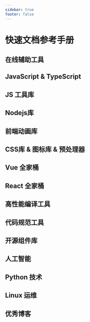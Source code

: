 ```yaml
---
sidebar: true
footer: false
---
```


<script setup lang='ts'>
import References from '../../../.vitepress/theme/components/References.vue'
import {FrontEndItems,
        JavaScriptItems, 
        JavaScriptToolItems, 
        NodejsItems, 
        AnimationLibItems, 
        VueItems, 
        ReactItems, 
        ComponentLibItems, 
        PythonItems, 
        LinuxItems, 
        BlogItems,
        FormatItems,
        CssPreprocessorItems,
        AiItems,
        CompilerPreProcessorItems } from '../../../.vitepress/configuration/modules/sources'
</script>

# 快速文档参考手册

## 在线辅助工具
<References :items="FrontEndItems" />

## JavaScript & TypeScript
<References :items="JavaScriptItems"/>

## JS 工具库
<References :items="JavaScriptToolItems"/>

## Nodejs库
<References :items="NodejsItems" />

## 前端动画库
<References :items="AnimationLibItems" />

## CSS库 & 图标库 & 预处理器
<References :items="CssPreprocessorItems"/>

## Vue 全家桶
<References :items="VueItems"/>

## React 全家桶
<References :items="ReactItems"/>

## 高性能编译工具
<References :items="CompilerPreProcessorItems"/>

## 代码规范工具
<References :items="FormatItems"/>

## 开源组件库
<References :items="ComponentLibItems" />

## 人工智能
<References :items="AiItems"/>

## Python 技术
<References :items="PythonItems"/>

## Linux 运维
<References :items="LinuxItems"/>

## 优秀博客
<References :items="BlogItems"/>
